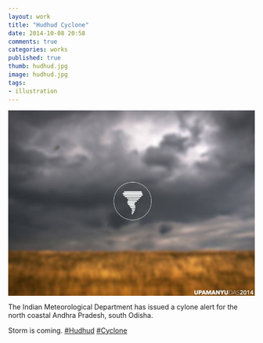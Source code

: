 ```yaml
---
layout: work
title: "Hudhud Cyclone"
date: 2014-10-08 20:58
comments: true
categories: works
published: true
thumb: hudhud.jpg
image: hudhud.jpg
tags:
- illustration
---
```

<img src="/images/works/hudhud.jpg" align="middle"/>

The Indian Meteorological Department has issued a cylone alert for the north coastal Andhra Pradesh, south Odisha.

Storm is coming. [#Hudhud](https://www.facebook.com/hashtag/hudhud) [#Cyclone](https://www.facebook.com/hashtag/cyclone)